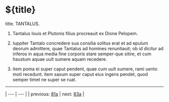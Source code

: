 # ${title}

title. TANTALUS.



1. Tantalus Iouis et Plutonis filius procreauit ex Dione Pelopem.



2. Iuppiter Tantalo concredere sua consilia solitus erat et ad epulum deorum admittere, quae Tantalus ad homines renuntiauit; ob id dicitur ad inferos in aqua media fine corporis stare semper-que sitire, et cum haustum aquae uult sumere aquam recedere.



3. item poma ei super caput pendent, quae cum uult sumere, rami uento moti recedunt. item saxum super caput eius ingens pendet, quod semper timet ne super se ruat.



---

| --- | --- |
| previous: [81a](../81a/) | next: [83a](../83a/) |